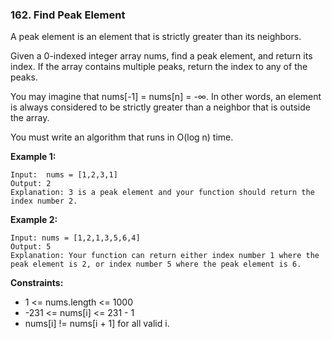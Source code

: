 ### 162. Find Peak Element


A peak element is an element that is strictly greater than its neighbors.

Given a 0-indexed integer array nums, find a peak element, and return its index. If the array contains multiple peaks, return the index to any of the peaks.

You may imagine that nums[-1] = nums[n] = -∞. In other words, an element is always considered to be strictly greater than a neighbor that is outside the array.

You must write an algorithm that runs in O(log n) time.

 

**Example 1:**
```
Input:  nums = [1,2,3,1]
Output: 2
Explanation: 3 is a peak element and your function should return the index number 2.
```

**Example 2:**
```
Input: nums = [1,2,1,3,5,6,4]
Output: 5
Explanation: Your function can return either index number 1 where the peak element is 2, or index number 5 where the peak element is 6.
```

**Constraints:**

- 1 <= nums.length <= 1000
- -231 <= nums[i] <= 231 - 1
- nums[i] != nums[i + 1] for all valid i.